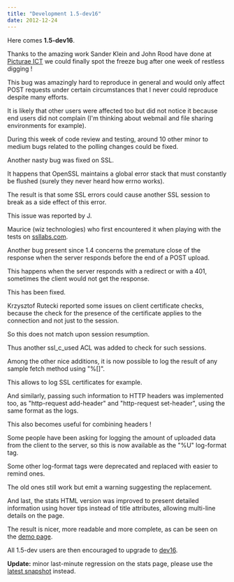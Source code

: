 ```yaml
---
title: "Development 1.5-dev16"
date: 2012-12-24
---
```

Here comes **1.5-dev16**.

Thanks to the amazing work Sander Klein and John Rood have done at [Picturae ICT](http://picturae.com/) we could finally spot the freeze bug after one week of restless digging !

This bug was amazingly hard to reproduce in general and would only affect POST requests under certain circumstances that I never could reproduce despite many efforts.

It is likely that other users were affected too but did not notice it because end users did not complain (I'm thinking about webmail and file sharing environments for example).

During this week of code review and testing, around 10 other minor to medium bugs related to the polling changes could be fixed.

Another nasty bug was fixed on SSL.

It happens that OpenSSL maintains a global error stack that must constantly be flushed (surely they never heard how errno works).

The result is that some SSL errors could cause another SSL session to break as a side effect of this error.

This issue was reported by J.

Maurice (wiz technologies) who first encountered it when playing with the tests on [ssllabs.com](http://www.ssllabs.com/).

Another bug present since 1.4 concerns the premature close of the response when the server responds before the end of a POST upload.

This happens when the server responds with a redirect or with a 401, sometimes the client would not get the response.

This has been fixed.

Krzysztof Rutecki reported some issues on client certificate checks, because the check for the presence of the certificate applies to the connection and not just to the session.

So this does not match upon session resumption.

Thus another ssl\_c\_used ACL was added to check for such sessions.

Among the other nice additions, it is now possible to log the result of any sample fetch method using "%\[\]".

This allows to log SSL certificates for example.

And similarly, passing such information to HTTP headers was implemented too, as "http-request add-header" and "http-request set-header", using the same format as the logs.

This also becomes useful for combining headers !

Some people have been asking for logging the amount of uploaded data from the client to the server, so this is now available as the "%U" log-format tag.

Some other log-format tags were deprecated and replaced with easier to remind ones.

The old ones still work but emit a warning suggesting the replacement.

And last, the stats HTML version was improved to present detailed information using hover tips instead of title attributes, allowing multi-line details on the page.

The result is nicer, more readable and more complete, as can be seen on the [demo page](http://demo.haproxy.org/).

All 1.5-dev users are then encouraged to upgrade to [dev16](/download/1.5/src/).

**Update:** minor last-minute regression on the stats page, please use the [latest snapshot](/download/1.5/src/snapshot/) instead.
